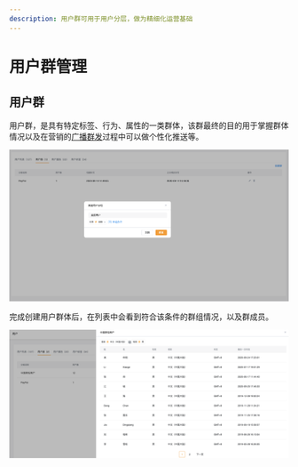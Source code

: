 ```yaml
---
description: 用户群可用于用户分层，做为精细化运营基础
---
```


# 用户群管理

## 用户群

用户群，是具有特定标签、行为、属性的一类群体，该群最终的目的用于掌握群体情况以及在营销的[广播群发](../zhi-neng-ying-xiao/guang-bo-qun-fa.md)过程中可以做个性化推送等。



![&#x7FA4;&#x7EC4;&#x521B;&#x5EFA;](../.gitbook/assets/image%20%28212%29.png)

完成创建用户群体后，在列表中会看到符合该条件的群组情况，以及群成员。

![&#x7FA4;&#x5217;&#x8868;](../.gitbook/assets/image%20%28213%29.png)

